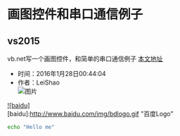 画图控件和串口通信例子
====
##  vs2015
vb.net写一个画图控件，和简单的串口通信例子
[本文地址](https://github.com/shaosu/vs2015/edit/master/README.md  "提示" )
* 时间：2016年1月28日00:44:04
* 作者：LeiShao   
![图片](https://github.com/shaosu/vs2015/tp/tp.jpg)  

[![baidu]](http://baidu.com)  
[baidu]:http://www.baidu.com/img/bdlogo.gif "百度Logo"  


```Bash
echo "Hello me"
```

